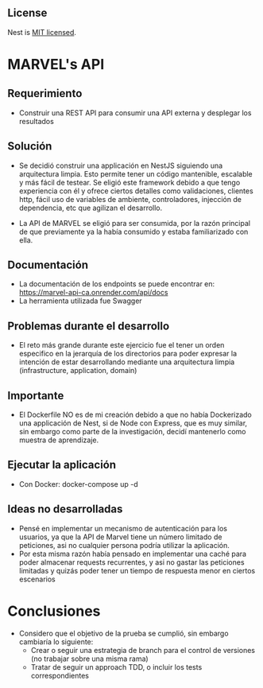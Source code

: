 ## License

Nest is [MIT licensed](LICENSE).


# MARVEL's API

## Requerimiento
- Construir una REST API para consumir una API externa y desplegar los resultados

## Solución

- Se decidió construir una applicación en NestJS siguiendo una arquitectura limpia. Esto permite tener un código mantenible, escalable y más fácil de testear. Se eligió este framework debido a que tengo experiencia con él y ofrece ciertos detalles como validaciones, clientes http, fácil uso de variables de ambiente, controladores, injección de dependencia, etc que agilizan el desarrollo.

- La API de MARVEL se eligió para ser consumida, por la razón principal de que previamente ya la había consumido y estaba familiarizado con ella.

## Documentación

- La documentación de los endpoints se puede encontrar en: https://marvel-api-ca.onrender.com/api/docs 
- La herramienta utilizada fue Swagger 

## Problemas durante el desarrollo

- El reto más grande durante este ejercicio fue el tener un orden especifico en la jerarquía de los directorios para poder expresar la intención de estar desarrollando mediante una arquitectura limpia (infrastructure, application, domain) 

## Importante

- El Dockerfile NO es de mi creación debido a que no había Dockerizado una applicación de Nest, si de Node con Express, que es muy similar, sin embargo como parte de la investigación, decidí mantenerlo como muestra de aprendizaje.

## Ejecutar la aplicación

- Con Docker: docker-compose up -d

## Ideas no desarrolladas

- Pensé en implementar un mecanismo de autenticación para los usuarios, ya que la API de Marvel tiene un número limitado de peticiones, asi no cualquier persona podría utilizar la aplicación.
- Por esta misma razón había pensado en implementar una caché para poder almacenar requests recurrentes, y asi no gastar las peticiones limitadas y quizás poder tener un tiempo de respuesta menor en ciertos escenarios

# Conclusiones

- Considero que el objetivo de la prueba se cumplió, sin embargo cambiaría lo siguiente:
	- Crear o seguir una estrategia de branch para el control de versiones (no trabajar sobre una misma rama)
	- Tratar de seguir un approach TDD, o incluir los tests correspondientes
